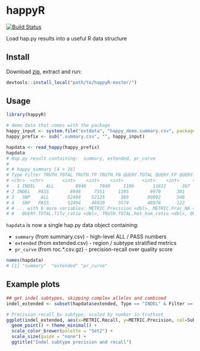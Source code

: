 # happyR
[![Build Status](https://ukch-prd-jnks01.illumina.com/buildStatus/icon?job=happyR/master)](https://ukch-prd-jnks01.illumina.com/job/happyR/job/master/)

Load hap.py results into a useful R data structure

## Install

Download [zip](https://git.illumina.com/bmoore1/happyR/archive/master.zip), extract and run:

```R
devtools::install_local("path/to/happyR-master/")
```

## Usage

```r
library(happyR)

# demo data that comes with the package
happy_input <- system.file("extdata", "happy_demo.summary.csv", package = "happyR")
happy_prefix <- sub(".summary.csv", "", happy_input)

hapdata <- read_happy(happy_prefix)
hapdata
# Hap.py result containing:  summary, extended, pr_curve 
# 
# # happy_summary [4 × 16]
# Type Filter TRUTH.TOTAL TRUTH.TP TRUTH.FN QUERY.TOTAL QUERY.FP QUERY.UNK FP.gt METRIC.Recall
# <chr>  <chr>       <int>    <int>    <int>       <int>    <int>     <int> <int>         <dbl>
#   1 INDEL    ALL        8946     7840     1106       11811      367      3494    46      0.876369
# 2 INDEL   PASS        8946     7551     1395        9970      301      1944    31      0.844064
# 3   SNP    ALL       52494    52125      369       90092      548     37383   107      0.992971
# 4   SNP   PASS       52494    46920     5574       48078      122      1014     8      0.893816
# # ... with 6 more variables: METRIC.Precision <dbl>, METRIC.Frac_NA <dbl>, TRUTH.TOTAL.TiTv_ratio <dbl>,
# #   QUERY.TOTAL.TiTv_ratio <dbl>, TRUTH.TOTAL.het_hom_ratio <dbl>, QUERY.TOTAL.het_hom_ratio <dbl>
```

`hapdata` is now a single hap.py data object containing:
* `summary` (from summary.csv) - high-level ALL / PASS numbers
* `extended` (from extended.csv) - region / subtype stratified metrics
* `pr_curve` (from roc.*.csv.gz) - precision-recall over quality score

```r
names(hapdata)
# [1] "summary"  "extended" "pr_curve"
```

## Example plots

```r
## get indel subtypes, skipping complex alleles and combined
indel_extended <- subset(hapdata$extended, Type == "INDEL" & Filter == "ALL" & grepl("^[DI]", Subtype))

# Precision-recall bu subtype, scaled by number in truthset
ggplot(indel_extended, aes(x=METRIC.Recall, y=METRIC.Precision, col=Subtype, size=TRUTH.TOTAL)) +
  geom_point() + theme_minimal() + 
  scale_color_brewer(palette = "Set2") +
  scale_size(guide = "none") +
  ggtitle("Indel subtype precision and recall")
```
